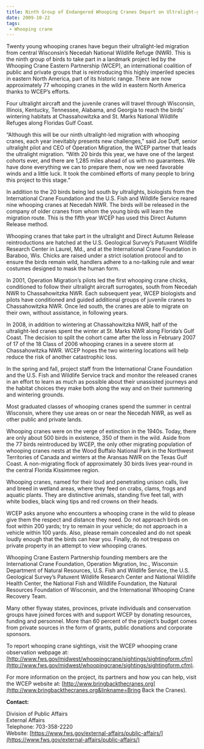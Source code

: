 ```yaml
---
title: Ninth Group of Endangered Whooping Cranes Depart on Ultralight-guided Flight to Florida
date: 2009-10-22
tags:
 - Whooping crane
---
```


Twenty young whooping cranes have begun their ultralight-led migration from central Wisconsin’s Necedah National Wildlife Refuge (NWR). This is the ninth group of birds to take part in a landmark project led by the Whooping Crane Eastern Partnership (WCEP), an international coalition of public and private groups that is reintroducing this highly imperiled species in eastern North America, part of its historic range. There are now approximately 77 whooping cranes in the wild in eastern North America thanks to WCEP’s efforts.

Four ultralight aircraft and the juvenile cranes will travel through Wisconsin, Illinois, Kentucky, Tennessee, Alabama, and Georgia to reach the birds’ wintering habitats at Chassahowitzka and St. Marks National Wildlife Refuges along Floridas Gulf Coast.

“Although this will be our ninth ultralight-led migration with whooping cranes, each year inevitably presents new challenges,” said Joe Duff, senior ultralight pilot and CEO of Operation Migration, the WCEP partner that leads the ultralight migration. “With 20 birds this year, we have one of the largest cohorts ever, and there are 1,285 miles ahead of us with no guarantees. We have done everything we can to prepare them, now we need favorable winds and a little luck. It took the combined efforts of many people to bring this project to this stage.”

In addition to the 20 birds being led south by ultralights, biologists from the International Crane Foundation and the U.S. Fish and Wildlife Service reared nine whooping cranes at Necedah NWR. The birds will be released in the company of older cranes from whom the young birds will learn the migration route. This is the fifth year WCEP has used this Direct Autumn Release method.

Whooping cranes that take part in the ultralight and Direct Autumn Release reintroductions are hatched at the U.S. Geological Survey’s Patuxent Wildlife Research Center in Laurel, Md., and at the International Crane Foundation in Baraboo, Wis. Chicks are raised under a strict isolation protocol and to ensure the birds remain wild, handlers adhere to a no-talking rule and wear costumes designed to mask the human form.

In 2001, Operation Migration’s pilots led the first whooping crane chicks, conditioned to follow their ultralight aircraft surrogates, south from Necedah NWR to Chassahowitzka NWR. Each subsequent year, WCEP biologists and pilots have conditioned and guided additional groups of juvenile cranes to Chassahowitzka NWR. Once led south, the cranes are able to migrate on their own, without assistance, in following years.

In 2008, in addition to wintering at Chassahowitzka NWR, half of the ultralight-led cranes spent the winter at St. Marks NWR along Florida’s Gulf Coast. The decision to split the cohort came after the loss in February 2007 of 17 of the 18 Class of 2006 whooping cranes in a severe storm at Chassahowitzka NWR. WCEP hopes the two wintering locations will help reduce the risk of another catastrophic loss.

In the spring and fall, project staff from the International Crane Foundation and the U.S. Fish and Wildlife Service track and monitor the released cranes in an effort to learn as much as possible about their unassisted journeys and the habitat choices they make both along the way and on their summering and wintering grounds.

Most graduated classes of whooping cranes spend the summer in central Wisconsin, where they use areas on or near the Necedah NWR, as well as other public and private lands.

Whooping cranes were on the verge of extinction in the 1940s. Today, there are only about 500 birds in existence, 350 of them in the wild. Aside from the 77 birds reintroduced by WCEP, the only other migrating population of whooping cranes nests at the Wood Buffalo National Park in the Northwest Territories of Canada and winters at the Aransas NWR on the Texas Gulf Coast. A non-migrating flock of approximately 30 birds lives year-round in the central Florida Kissimmee region.

Whooping cranes, named for their loud and penetrating unison calls, live and breed in wetland areas, where they feed on crabs, clams, frogs and aquatic plants. They are distinctive animals, standing five feet tall, with white bodies, black wing tips and red crowns on their heads.

WCEP asks anyone who encounters a whooping crane in the wild to please give them the respect and distance they need. Do not approach birds on foot within 200 yards; try to remain in your vehicle; do not approach in a vehicle within 100 yards. Also, please remain concealed and do not speak loudly enough that the birds can hear you. Finally, do not trespass on private property in an attempt to view whooping cranes.

Whooping Crane Eastern Partnership founding members are the International Crane Foundation, Operation Migration, Inc., Wisconsin Department of Natural Resources, U.S. Fish and Wildlife Service, the U.S. Geological Survey’s Patuxent Wildlife Research Center and National Wildlife Health Center, the National Fish and Wildlife Foundation, the Natural Resources Foundation of Wisconsin, and the International Whooping Crane Recovery Team.

Many other flyway states, provinces, private individuals and conservation groups have joined forces with and support WCEP by donating resources, funding and personnel. More than 60 percent of the project’s budget comes from private sources in the form of grants, public donations and corporate sponsors.

To report whooping crane sightings, visit the WCEP whooping crane observation webpage at: [http://www.fws.gov/midwest/whoopingcrane/sightings/sightingform.cfm](http://www.fws.gov/midwest/whoopingcrane/sightings/sightingform.cfm).

For more information on the project, its partners and how you can help, visit the WCEP website at: [http://www.bringbackthecranes.org](http://www.bringbackthecranes.org&linkname=Bring Back the Cranes).

**Contact:**

Division of Public Affairs  
External Affairs  
Telephone: 703-358-2220  
Website: [https://www.fws.gov/external-affairs/public-affairs/](https://www.fws.gov/external-affairs/public-affairs/)
